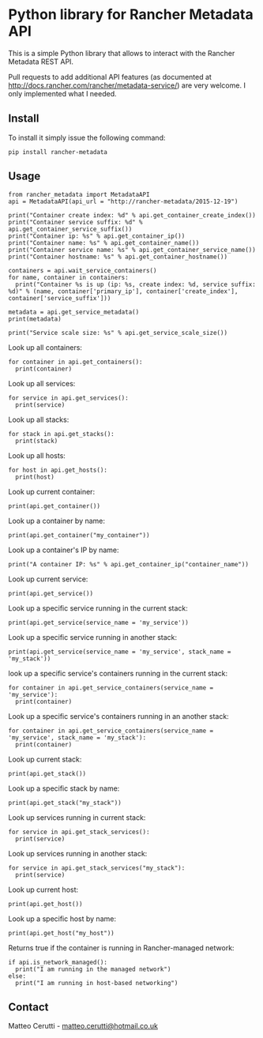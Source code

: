 # Python library for Rancher Metadata API
This is a simple Python library that allows to interact with the Rancher Metadata REST API.

Pull requests to add additional API features (as documented at http://docs.rancher.com/rancher/metadata-service/) are very welcome. I only implemented what I needed.

## Install
To install it simply issue the following command:

```
pip install rancher-metadata
```

## Usage
```
from rancher_metadata import MetadataAPI
api = MetadataAPI(api_url = "http://rancher-metadata/2015-12-19")

print("Container create index: %d" % api.get_container_create_index())
print("Container service suffix: %d" % api.get_container_service_suffix())
print("Container ip: %s" % api.get_container_ip())
print("Container name: %s" % api.get_container_name())
print("Container service name: %s" % api.get_container_service_name())
print("Container hostname: %s" % api.get_container_hostname())

containers = api.wait_service_containers()
for name, container in containers:
  print("Container %s is up (ip: %s, create index: %d, service suffix: %d)" % (name, container['primary_ip'], container['create_index'], container['service_suffix']))

metadata = api.get_service_metadata()
print(metadata)

print("Service scale size: %s" % api.get_service_scale_size())
```

Look up all containers:
```
for container in api.get_containers():
  print(container)
```

Look up all services:
```
for service in api.get_services():
  print(service)
```

Look up all stacks:
```
for stack in api.get_stacks():
  print(stack)
```

Look up all hosts:
```
for host in api.get_hosts():
  print(host)
```

Look up current container:
```
print(api.get_container())
```

Look up a container by name:
```
print(api.get_container("my_container"))
```

Look up a container's IP by name:
```
print("A container IP: %s" % api.get_container_ip("container_name"))
```

Look up current service:
```
print(api.get_service())
```

Look up a specific service running in the current stack:
```
print(api.get_service(service_name = 'my_service'))
```

Look up a specific service running in another stack:
```
print(api.get_service(service_name = 'my_service', stack_name = 'my_stack'))
```

look up a specific service's containers running in the current stack:
```
for container in api.get_service_containers(service_name = 'my_service'):
  print(container)
```

Look up a specific service's containers running in an another stack:
```
for container in api.get_service_containers(service_name = 'my_service', stack_name = 'my_stack'):
  print(container)
```

Look up current stack:
```
print(api.get_stack())
```

Look up a specific stack by name:
```
print(api.get_stack("my_stack"))
```

Look up services running in current stack:
```
for service in api.get_stack_services():
  print(service)
```

Look up services running in another stack:
```
for service in api.get_stack_services("my_stack"):
  print(service)
```

Look up current host:
```
print(api.get_host())
```

Look up a specific host by name:
```
print(api.get_host("my_host"))
```

Returns true if the container is running in Rancher-managed network:
```
if api.is_network_managed():
  print("I am running in the managed network")
else:
  print("I am running in host-based networking")
```

## Contact
Matteo Cerutti - matteo.cerutti@hotmail.co.uk
